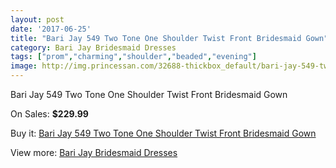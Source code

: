 ```yaml
---
layout: post
date: '2017-06-25'
title: "Bari Jay 549 Two Tone One Shoulder Twist Front Bridesmaid Gown"
category: Bari Jay Bridesmaid Dresses
tags: ["prom","charming","shoulder","beaded","evening"]
image: http://img.princessan.com/32688-thickbox_default/bari-jay-549-two-tone-one-shoulder-twist-front-bridesmaid-gown.jpg
---
```

Bari Jay 549 Two Tone One Shoulder Twist Front Bridesmaid Gown

On Sales: **$229.99**
<a href="https://www.princessan.com/en/15034-bari-jay-549-two-tone-one-shoulder-twist-front-bridesmaid-gown.html"><amp-img layout="responsive" width="600" height="600" src="//img.princessan.com/32688-thickbox_default/bari-jay-549-two-tone-one-shoulder-twist-front-bridesmaid-gown.jpg" alt="Bari Jay 549 Two Tone One Shoulder Twist Front Bridesmaid Gown 0" /></a>

Buy it: [Bari Jay 549 Two Tone One Shoulder Twist Front Bridesmaid Gown](https://www.princessan.com/en/15034-bari-jay-549-two-tone-one-shoulder-twist-front-bridesmaid-gown.html "Bari Jay 549 Two Tone One Shoulder Twist Front Bridesmaid Gown")

View more: [Bari Jay Bridesmaid Dresses](https://www.princessan.com/en/109- "Bari Jay Bridesmaid Dresses")